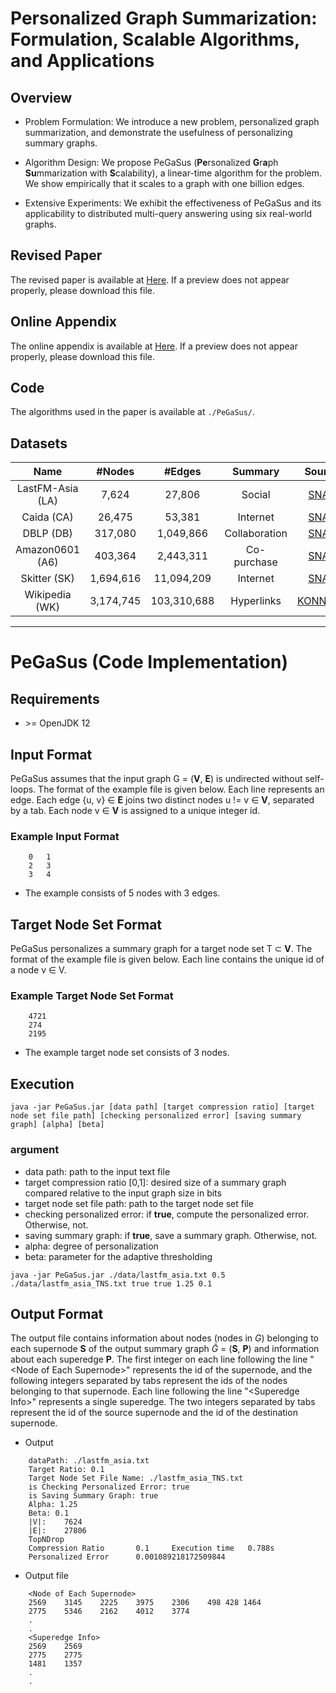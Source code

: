 # Personalized Graph Summarization: Formulation, Scalable Algorithms, and Applications

## Overview
- Problem Formulation: We introduce a new problem, personalized graph summarization, and demonstrate the usefulness of personalizing summary graphs.

- Algorithm Design: We propose PeGaSus (**Pe**rsonalized **G**r**a**ph **Su**mmarization with **S**calability), a linear-time algorithm for the problem. We show empirically that it scales to a graph with one billion edges.

- Extensive Experiments: We exhibit the effectiveness of PeGaSus and its applicability to distributed multi-query answering using six real-world graphs.


## Revised Paper
The revised paper is available at [Here](./RevisedPaper.pdf). If a preview does not appear properly, please download this file.

## Online Appendix
The online appendix is available at [Here](./OnlineAppendix.pdf). If a preview does not appear properly, please download this file.


## Code
The algorithms used in the paper is available at ```./PeGaSus/```.

## Datasets
|Name|#Nodes|#Edges|Summary|Source|Download|
|:---:|:---:|:---:|:---:|:---:|:---:|
|LastFM-Asia (LA)|7,624|27,806|Social|[SNAP](https://snap.stanford.edu/data/feather-lastfm-social.html)|[LINK](https://snap.stanford.edu/data/lastfm_asia.zip)|
|Caida (CA)|26,475|53,381|Internet|[SNAP](https://snap.stanford.edu/data/as-Caida.html)|[LINK](https://snap.stanford.edu/data/as-caida.tar.gz)|
|DBLP (DB)|317,080|1,049,866|Collaboration|[SNAP](https://snap.stanford.edu/data/com-DBLP.html)|[LINK](https://snap.stanford.edu/data/bigdata/communities/com-dblp.ungraph.txt.gz)|
|Amazon0601 (A6)|403,364|2,443,311|Co-purchase|[SNAP](https://snap.stanford.edu/data/amazon0601.html)|[LINK](https://snap.stanford.edu/data/amazon0601.txt.gz)|
|Skitter (SK)|1,694,616|11,094,209|Internet|[SNAP](https://snap.stanford.edu/data/as-Skitter.html)|[LINK](https://snap.stanford.edu/data/as-skitter.txt.gz)|
|Wikipedia (WK)|3,174,745|103,310,688|Hyperlinks|[KONNECT](http://konect.cc/networks/wikipedia_link_sr/)|[LINK](http://konect.cc/files/download.tsv.wikipedia_link_sr.tar.bz2)|

----

# PeGaSus (Code Implementation)

## Requirements

* \>= OpenJDK 12

## Input Format

PeGaSus assumes that the input graph G = (**V**, **E**) is undirected without self-loops.
The format of the example file is given below.
Each line represents an edge.
Each edge {u, v} ∈ **E** joins two distinct nodes u != v ∈ **V**, separated by a tab.
Each node v ∈ **V** is assigned to a unique integer id.

### Example Input Format
```
    0   1
    2   3
    3   4
```
- The example consists of 5 nodes with 3 edges.

## Target Node Set Format

PeGaSus personalizes a summary graph for a target node set T ⊂ **V**.
The format of the example file is given below.
Each line contains the unique id of a node v ∈ V.
### Example Target Node Set Format
```
    4721
    274
    2195
```
- The example target node set consists of 3 nodes.

## Execution

```
java -jar PeGaSus.jar [data path] [target compression ratio] [target node set file path] [checking personalized error] [saving summary graph] [alpha] [beta]
```

### argument
- data path: path to the input text file
- target compression ratio [0,1]: desired size of a summary graph compared relative to the input graph size in bits
- target node set file path: path to the target node set file
- checking personalized error: if **true**, compute the personalized error. Otherwise, not.
- saving summary graph: if **true**, save a summary graph. Otherwise, not.
- alpha: degree of personalization
- beta: parameter for the adaptive thresholding

```
java -jar PeGaSus.jar ./data/lastfm_asia.txt 0.5 ./data/lastfm_asia_TNS.txt true true 1.25 0.1
```
## Output Format

The output file contains information about nodes (nodes in *G*) belonging to each
supernode **S** of the output summary graph $\bar{G}$ = (**S**, **P**) and information about each superedge **P**. 
The first integer on each line following the line "\<Node of Each Supernode\>" represents the id of the supernode, and the following integers separated by tabs represent the ids of the nodes belonging to that supernode.
Each line following  the line "\<Superedge Info\>" represents a single superedge. 
The two integers separated by tabs represent the id of the source supernode and the id of the destination supernode.

* Output
```
    dataPath: ./lastfm_asia.txt
    Target Ratio: 0.1
    Target Node Set File Name: ./lastfm_asia_TNS.txt
    is Checking Personalized Error: true
    is Saving Summary Graph: true
    Alpha: 1.25
    Beta: 0.1
    |V|:    7624
    |E|:    27806
    TopNDrop
    Compression Ratio       0.1     Execution time   0.788s
    Personalized Error      0.001089218172509844
```


* Output file
```
    <Node of Each Supernode>
    2569	3145	2225	3975	2306    498 428 1464
    2775	5346	2162	4012	3774
    .
    .
    <Superedge Info>
    2569	2569
    2775	2775
    1481	1357
    .
    .
```







